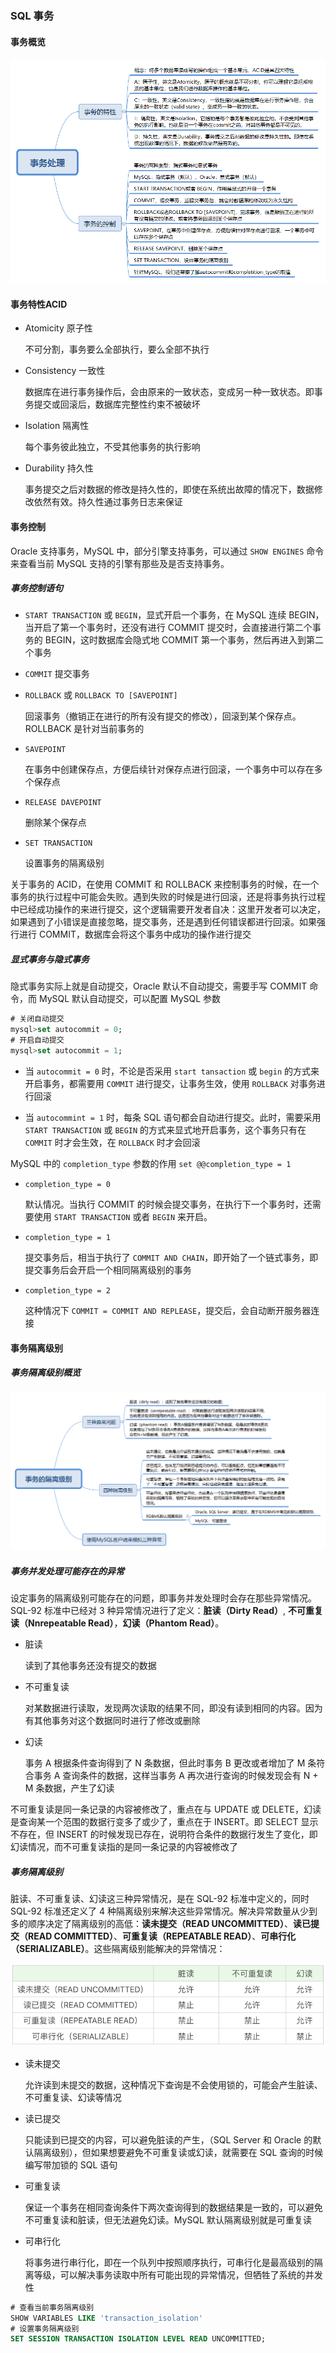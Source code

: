### SQL 事务

#### 事务概览

![](./Images/事务处理.png)

#### 事务特性ACID

* Atomicity 原子性

  不可分割，事务要么全部执行，要么全部不执行

* Consistency 一致性

  数据库在进行事务操作后，会由原来的一致状态，变成另一种一致状态。即事务提交或回滚后，数据库完整性约束不被破坏

* Isolation 隔离性

  每个事务彼此独立，不受其他事务的执行影响

* Durability 持久性

  事务提交之后对数据的修改是持久性的，即使在系统出故障的情况下，数据修改依然有效。持久性通过事务日志来保证

#### 事务控制

Oracle 支持事务，MySQL 中，部分引擎支持事务，可以通过 `SHOW ENGINES` 命令来查看当前 MySQL 支持的引擎有那些及是否支持事务。

##### 事务控制语句

* `START TRANSACTION` 或 `BEGIN`，显式开启一个事务，在 MySQL 连续 BEGIN，当开启了第一个事务时，还没有进行 COMMIT 提交时，会直接进行第二个事务的 BEGIN，这时数据库会隐式地 COMMIT 第一个事务，然后再进入到第二个事务

* `COMMIT` 提交事务

* `ROLLBACK` 或 `ROLLBACK TO [SAVEPOINT]`

  回滚事务（撤销正在进行的所有没有提交的修改），回滚到某个保存点。ROLLBACK 是针对当前事务的

* `SAVEPOINT`

  在事务中创建保存点，方便后续针对保存点进行回滚，一个事务中可以存在多个保存点

* `RELEASE DAVEPOINT`

  删除某个保存点

* `SET TRANSACTION`

  设置事务的隔离级别

关于事务的 ACID，在使用 COMMIT 和 ROLLBACK 来控制事务的时候，在一个事务的执行过程中可能会失败。遇到失败的时候是进行回滚，还是将事务执行过程中已经成功操作的来进行提交，这个逻辑需要开发者自决：这里开发者可以决定，如果遇到了小错误是直接忽略，提交事务，还是遇到任何错误都进行回滚。如果强行进行 COMMIT，数据库会将这个事务中成功的操作进行提交

##### 显式事务与隐式事务

隐式事务实际上就是自动提交，Oracle 默认不自动提交，需要手写 COMMIT 命令，而 MySQL 默认自动提交，可以配置 MySQL 参数

```sql
# 关闭自动提交
mysql>set autocommit = 0;
# 开启自动提交
mysql>set autocommit = 1;
```

* 当 `autocommit = 0` 时，不论是否采用 `start tansaction` 或 `begin` 的方式来开启事务，都需要用 `COMMIT` 进行提交，让事务生效，使用 `ROLLBACK` 对事务进行回滚

* 当 `autocommint = 1` 时，每条 SQL 语句都会自动进行提交。此时，需要采用 `START TRANSACTION` 或 `BEGIN` 的方式来显式地开启事务，这个事务只有在 `COMMIT` 时才会生效，在 `ROLLBACK` 时才会回滚

MySQL 中的 `completion_type` 参数的作用 `set @@completion_type = 1`

* `completion_type = 0`

  默认情况。当执行 COMMIT 的时候会提交事务，在执行下一个事务时，还需要使用 `START TRANSACTION` 或者 `BEGIN` 来开启。

* `completion_type = 1`

  提交事务后，相当于执行了 `COMMIT AND CHAIN`，即开始了一个链式事务，即提交事务后会开启一个相同隔离级别的事务

* `completion_type = 2`

  这种情况下 `COMMIT = COMMIT AND REPLEASE`，提交后，会自动断开服务器连接

#### 事务隔离级别

##### 事务隔离级别概览

![](./Images/事务隔离级别.png)

##### 事务并发处理可能存在的异常

设定事务的隔离级别可能存在的问题，即事务并发处理时会存在那些异常情况。SQL-92 标准中已经对 3 种异常情况进行了定义：**脏读（Dirty Read）**, **不可重复读（Nnrepeatable Read）**，**幻读（Phantom Read）**。

* 脏读

  读到了其他事务还没有提交的数据

* 不可重复读

  对某数据进行读取，发现两次读取的结果不同，即没有读到相同的内容。因为有其他事务对这个数据同时进行了修改或删除

* 幻读

  事务 A 根据条件查询得到了 N 条数据，但此时事务 B 更改或者增加了 M 条符合事务 A 查询条件的数据，这样当事务 A 再次进行查询的时候发现会有 N + M 条数据，产生了幻读

不可重复读是同一条记录的内容被修改了，重点在与 UPDATE 或 DELETE，幻读是查询某一个范围的数据行变多了或少了，重点在于 INSERT。即 SELECT 显示不存在，但 INSERT 的时候发现已存在，说明符合条件的数据行发生了变化，即幻读情况，而不可重复读指的是同一条记录的内容被修改了

##### 事务隔离级别

脏读、不可重复读、幻读这三种异常情况，是在 SQL-92 标准中定义的，同时 SQL-92 标准还定义了 4 种隔离级别来解决这些异常情况。解决异常数量从少到多的顺序决定了隔离级别的高低：**读未提交（READ UNCOMMITTED）**、**读已提交（READ COMMITTED）**、**可重复读（REPEATABLE READ）**、**可串行化（SERIALIZABLE）**。这些隔离级别能解决的异常情况：

![](./Images/事务隔离级别及异常情况.png)

* 读未提交

  允许读到未提交的数据，这种情况下查询是不会使用锁的，可能会产生脏读、不可重复读、幻读等情况

* 读已提交

  只能读到已提交的内容，可以避免脏读的产生，（SQL Server 和 Oracle 的默认隔离级别），但如果想要避免不可重复读或幻读，就需要在 SQL 查询的时候编写带加锁的 SQL 语句

* 可重复读

  保证一个事务在相同查询条件下两次查询得到的数据结果是一致的，可以避免不可重复读和脏读，但无法避免幻读。MySQL 默认隔离级别就是可重复读

* 可串行化

  将事务进行串行化，即在一个队列中按照顺序执行，可串行化是最高级别的隔离等级，可以解决事务读取中所有可能出现的异常情况，但牺牲了系统的并发性


```sql
# 查看当前事务隔离级别
SHOW VARIABLES LIKE 'transaction_isolation'
# 设置事务隔离级别
SET SESSION TRANSACTION ISOLATION LEVEL READ UNCOMMITTED;
```